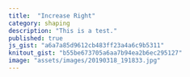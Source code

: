 ```yaml
---
title:  "Increase Right"
category: shaping
description: "This is a test."
published: true
js_gist: "a6a7a85d9612cb483ff23a4a6c9b5311"
knitout_gist: "b55be673705a6aa7b94ea2b6ec295127"
image: "assets/images/20190318_191833.jpg"
---
```

